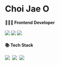 # Choi Jae O
<h4>🧑🏻‍💻 Frontend Developer</h4>
<p>
  <a href="https://jaeochoii.github.io/" target="_blank"><img src="https://img.shields.io/badge/Tech_Blog-DD0B78?style=for-the-badge&logo=GitHub%20Sponsors&logoColor=white"/></a>
  <a href="https://www.linkedin.com/in/%EC%9E%AC%EC%98%A4-%EC%B5%9C-187625299/" target="_blank"><img src="https://img.shields.io/badge/Jaeochoiii-0A66C2?style=for-the-badge&logo=Linkedin&logoColor=white"/></a>
  <a href="mailto:jaeochoiii0716@naver.com" target="_blank"><img src="https://img.shields.io/badge/jaeochoiii0716@naver.com-03C75A?style=for-the-badge&logo=Naver&logoColor=white"/></a>
</p>
<h4>📚 Tech Stack</h4>
<p>
  <img src="https://img.shields.io/badge/JavaScript-F7DF1E?style=for-the-badge&logo=javascript&logoColor=black"/></a>&nbsp
  <img src="https://img.shields.io/badge/TypeScript-3178C6?style=for-the-badge&logo=typescript&logoColor=white"/></a>&nbsp
  <img src="https://img.shields.io/badge/React-61DAFB?style=for-the-badge&logo=react&logoColor=black"/></a>&nbsp
</p>
